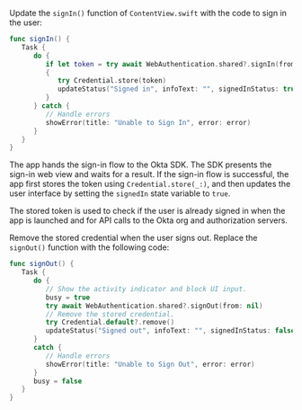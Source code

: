 Update the `signIn()` function of `ContentView.swift` with the code to sign in the user:

```swift
func signIn() {
   Task {
      do {
         if let token = try await WebAuthentication.shared?.signIn(from: nil)
         {
            try Credential.store(token)
            updateStatus("Signed in", infoText: "", signedInStatus: true)
         }
      } catch {
         // Handle errors
         showError(title: "Unable to Sign In", error: error)
      }
   }
}
```

The app hands the sign-in flow to the Okta SDK. The SDK presents the sign-in web view and waits for a result. If the sign-in flow is successful, the app first stores the token using `Credential.store(_:)`, and then updates the user interface by setting the `signedIn` state variable to `true`.

The stored token is used to check if the user is already signed in when the app is launched and for API calls to the Okta org and authorization servers.

Remove the stored credential when the user signs out. Replace the `signOut()` function with the following code:

```swift
func signOut() {
   Task {
      do {
         // Show the activity indicator and block UI input.
         busy = true
         try await WebAuthentication.shared?.signOut(from: nil)
         // Remove the stored credential.
         try Credential.default?.remove()
         updateStatus("Signed out", infoText: "", signedInStatus: false)
      }
      catch {
         // Handle errors
         showError(title: "Unable to Sign Out", error: error)
      }
      busy = false
   }
}
```

